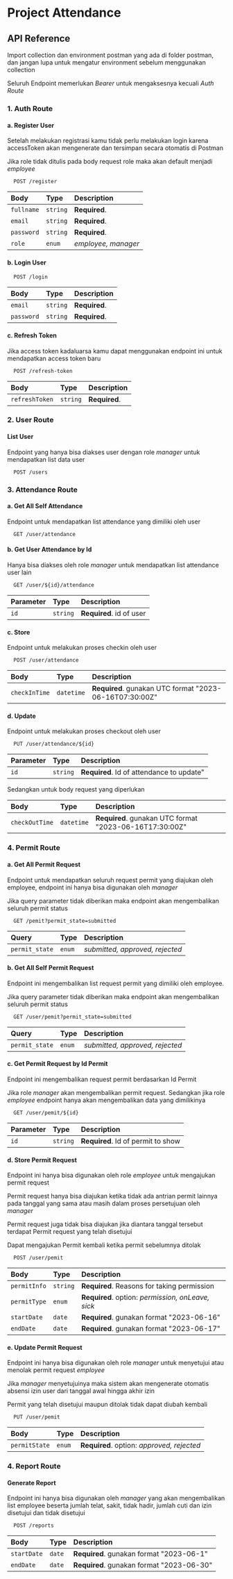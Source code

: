 
# Project Attendance




## API Reference
Import collection dan environment postman yang ada di folder postman, dan jangan lupa untuk mengatur environment sebelum menggunakan collection

Seluruh Endpoint memerlukan _Bearer <Token>_ untuk mengaksesnya kecuali _Auth Route_

### 1. Auth Route

#### a. Register User
Setelah melakukan registrasi kamu tidak perlu melakukan login karena accessToken akan mengenerate dan tersimpan secara otomatis di Postman

Jika role tidak ditulis pada body request role maka akan default menjadi _employee_

```http
  POST /register
```

| Body | Type     | Description                |
| :-------- | :------- | :------------------------- |
| `fullname` | `string` | **Required**.  |
| `email` | `string` | **Required**.  |
| `password` | `string` | **Required**.  |
| `role` | `enum` | _employee, manager_ |

#### b. Login User
```http
  POST /login
```

| Body | Type     | Description                |
| :-------- | :------- | :------------------------- |
| `email` | `string` | **Required**.  |
| `password` | `string` | **Required**.  |

#### c. Refresh Token
Jika access token kadaluarsa kamu dapat menggunakan endpoint ini untuk mendapatkan access token baru
```http
  POST /refresh-token
```

| Body | Type     | Description                |
| :-------- | :------- | :------------------------- |
| `refreshToken` | `string` | **Required**.  |

### 2. User Route

#### List User
Endpoint yang hanya bisa diakses user dengan role _manager_ untuk mendapatkan list data user

```http
  POST /users
```

### 3. Attendance Route

#### a. Get All Self Attendance
Endpoint untuk mendapatkan list attendance yang dimiliki oleh user

```http
  GET /user/attendance
```

#### b. Get User Attendance by Id
Hanya bisa diakses oleh role _manager_ untuk mendapatkan list attendance user lain
```http
  GET /user/${id}/attendance
```

| Parameter | Type     | Description                |
| :-------- | :------- | :------------------------- |
| `id` | `string` | **Required**. id of user |


#### c. Store
Endpoint untuk melakukan proses checkin oleh user
```http
  POST /user/attendance
```

| Body | Type     | Description                |
| :-------- | :------- | :------------------------- |
| `checkInTime` | `datetime` | **Required**. gunakan UTC format "2023-06-16T07:30:00Z" |

#### d. Update
Endpoint untuk melakukan proses checkout oleh user
```http
  PUT /user/attendance/${id}
```

| Parameter | Type | Description                |
| :-------- | :------- | :------------------------- |
| `id` | `string` | **Required**. Id of attendance to update" |

Sedangkan untuk body request yang diperlukan

| Body | Type     | Description                |
| :-------- | :------- | :------------------------- |
| `checkOutTime` | `datetime` | **Required**. gunakan UTC format "2023-06-16T17:30:00Z" |

### 4. Permit Route

#### a. Get All Permit Request
Endpoint untuk mendapatkan seluruh request permit yang diajukan oleh employee, endpoint ini hanya bisa digunakan oleh _manager_

Jika query parameter tidak diberikan maka endpoint akan mengembalikan seluruh permit status

```http
  GET /pemit?permit_state=submitted
```

| Query | Type | Description                |
| :-------- | :------- | :------------------------- |
| `permit_state` | `enum` | _submitted, approved, rejected_ |

#### b. Get All Self Permit Request
Endpoint ini mengembalikan list request permit yang dimiliki oleh employee. 

Jika query parameter tidak diberikan maka endpoint akan mengembalikan seluruh permit status

```http
  GET /user/pemit?permit_state=submitted
```

| Query | Type | Description                |
| :-------- | :------- | :------------------------- |
| `permit_state` | `enum` | _submitted, approved, rejected_ |

#### c. Get Permit Request by Id Permit
Endpoint ini mengembalikan request permit berdasarkan Id Permit 

Jika role _manager_ akan mengembalikan permit request. Sedangkan jika role _employee_ endpoint hanya akan mengembalikan data yang dimilikinya

```http
  GET /user/pemit/${id}
```

| Parameter | Type | Description                |
| :-------- | :------- | :------------------------- |
| `id` | `string` | **Required**. Id of permit to show |

#### d. Store Permit Request
Endpoint ini hanya bisa digunakan oleh role _employee_ untuk mengajukan permit request

Permit request hanya bisa diajukan ketika tidak ada antrian permit lainnya pada tanggal yang sama atau masih dalam proses persetujuan oleh _manager_

Permit request juga tidak bisa diajukan jika diantara tanggal tersebut terdapat Permit request yang telah disetujui

Dapat mengajukan Permit kembali ketika permit sebelumnya ditolak

```http
  POST /user/pemit
```

| Body | Type | Description                |
| :-------- | :------- | :------------------------- |
| `permitInfo` | `string` | **Required**. Reasons for taking permission |
| `permitType` | `enum` | **Required**. option: _permission, onLeave, sick_ |
| `startDate` | `date` | **Required**. gunakan format "2023-06-16"  |
| `endDate` | `date` | **Required**. gunakan format "2023-06-17"  |

#### e. Update Permit Request
Endpoint ini hanya bisa digunakan oleh role _manager_ untuk menyetujui atau menolak permit request _employee_

Jika _manager_ menyetujuinya maka sistem akan mengenerate otomatis absensi izin user dari tanggal awal hingga akhir izin

Permit yang telah disetujui maupun ditolak tidak dapat diubah kembali

```http
  PUT /user/pemit
```

| Body | Type | Description                |
| :-------- | :------- | :------------------------- |
| `permitState` | `enum` | **Required**. option: _approved, rejected_ |

### 4. Report Route

#### Generate Report
Endpoint ini hanya bisa digunakan oleh _manager_ yang akan mengembalikan list employee beserta jumlah telat, sakit, tidak hadir, jumlah cuti dan izin disetujui dan tidak disetujui

```http
  POST /reports
```

| Body | Type | Description                |
| :-------- | :------- | :------------------------- |
| `startDate` | `date` | **Required**. gunakan format "2023-06-1"  |
| `endDate` | `date` | **Required**. gunakan format "2023-06-30"  |